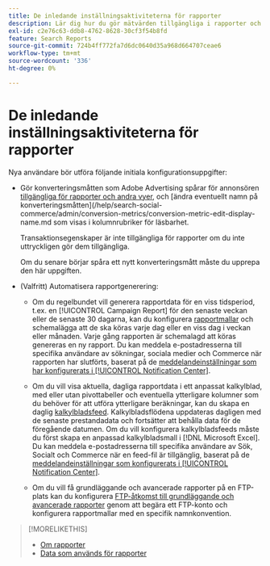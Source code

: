 ```yaml
---
title: De inledande inställningsaktiviteterna för rapporter
description: Lär dig hur du gör mätvärden tillgängliga i rapporter och hur du automatiserar rapporter.
exl-id: c2e76c63-ddb8-4762-8628-30cf3f54b8fd
feature: Search Reports
source-git-commit: 724b4ff772fa7d6dc0640d35a968d664707ceae6
workflow-type: tm+mt
source-wordcount: '336'
ht-degree: 0%

---
```


# De inledande inställningsaktiviteterna för rapporter

Nya användare bör utföra följande initiala konfigurationsuppgifter:

* Gör konverteringsmåtten som Adobe Advertising spårar för annonsören [tillgängliga för rapporter och andra vyer](/help/search-social-commerce/admin/conversion-metrics/conversion-metric-edit-available.md), och [ändra eventuellt namn på konverteringsmåtten](/help/search-social-commerce/admin/conversion-metrics/conversion-metric-edit-display-name.md som visas i kolumnrubriker för läsbarhet.

  Transaktionsegenskaper är inte tillgängliga för rapporter om du inte uttryckligen gör dem tillgängliga.

  Om du senare börjar spåra ett nytt konverteringsmått måste du upprepa den här uppgiften.

* (Valfritt) Automatisera rapportgenerering:

   * Om du regelbundet vill generera rapportdata för en viss tidsperiod, t.ex. en [!UICONTROL Campaign Report] för den senaste veckan eller de senaste 30 dagarna, kan du konfigurera [rapportmallar](/help/search-social-commerce/reports/automation/templates/template-about.md) och schemalägga att de ska köras varje dag eller en viss dag i veckan eller månaden. Varje gång rapporten är schemalagd att köras genereras en ny rapport. Du kan meddela e-postadresserna till specifika användare av sökningar, sociala medier och Commerce när rapporten har slutförts, baserat på de [meddelandeinställningar som har konfigurerats i [!UICONTROL Notification Center]](/help/search-social-commerce/notifications/notification-about.md).

   * Om du vill visa aktuella, dagliga rapportdata i ett anpassat kalkylblad, med eller utan pivottabeller och eventuella ytterligare kolumner som du behöver för att utföra ytterligare beräkningar, kan du skapa en daglig [kalkylbladsfeed](/help/search-social-commerce/reports/automation/spreadsheet-feeds/spreadsheet-feed-about.md). Kalkylbladsflödena uppdateras dagligen med de senaste prestandadata och fortsätter att behålla data för de föregående datumen. Om du vill konfigurera kalkylbladsfeeds måste du först skapa en anpassad kalkylbladsmall i [!DNL Microsoft Excel]. Du kan meddela e-postadresserna till specifika användare av Sök, Socialt och Commerce när en feed-fil är tillgänglig, baserat på de [meddelandeinställningar som konfigurerats i [!UICONTROL Notification Center]](/help/search-social-commerce/notifications/notification-about.md).

   * Om du vill få grundläggande och avancerade rapporter på en FTP-plats kan du konfigurera [FTP-åtkomst till grundläggande och avancerade rapporter](/help/search-social-commerce/reports/automation/ftp-reports.md) genom att begära ett FTP-konto och konfigurera rapportmallar med en specifik namnkonvention.

>[!MORELIKETHIS]
>
>* [Om rapporter](report-about.md)
>* [Data som används för rapporter](data-used-for-reports.md)
